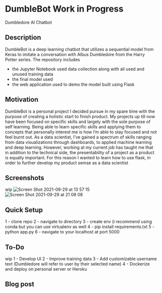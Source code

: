 # DumbleBot Work in Progress
 Dumbledore AI Chatbot

## Description
DumbleBot is a deep learning chatbot that utilizes a sequential model from Keras to imitate a conversation with Albus Dumbledore from the Harry Potter series. 
The repository includes 
 - the Jupyter Notebook used data collection along with all used and unused training data
 - the final model used 
 - the web application used to demo the model built using Flask

## Motivation 
DumbleBot is a personal project I decided pursue in my spare time with the purpose of creating a holistic start to finish product. My projects up till now have been focused on specific skills and largely with the sole purpose of self learning. Being able to learn specific skills and applying them to concepts that personally interest me is how I’m able to stay focused and not feel burnt out. As a data scientist, I’ve gained a spectrum of skills ranging from data visualizations through dashboards, to applied machine learning and deep learning. However, working at my current job has taught me that in addition to the technical side, the presentability of a project as a product is equally important. For this reason I wanted to learn how to use flask, in order to further develop my product semse as a data scientist 

## Screenshots 
wip
![Screen Shot 2021-09-29 at 13 57 15](https://user-images.githubusercontent.com/42952515/135255648-fd7e82b1-a643-462f-ac8a-eb41965dd5c5.png)
![Screen Shot 2021-09-29 at 21 08 08](https://user-images.githubusercontent.com/42952515/135324788-509fabf8-15a1-4681-b48f-6fd0cf3a2a4a.png)

## Quick Setup 
 
1 - clone repo
2 - navigate to directory
3 - create env (i recommend using conda but you can use virtualenv as well
4 - pip install requirements.txt
5 - python app.py
6 - navigate to your localhost at port 5000

## To-Do
wip
1 - Develop UI
2 - Improve training data
3 - Add customizable username text (Dumbledore will refer to user by their selected name)
4 - Dockerize and deploy on personal server or Heroku

## Blog post
